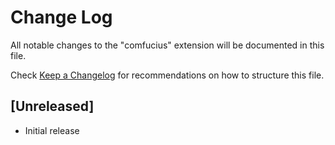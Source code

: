 # Change Log

All notable changes to the "comfucius" extension will be documented in this file.

Check [Keep a Changelog](http://keepachangelog.com/) for recommendations on how to structure this file.

## [Unreleased]

- Initial release
